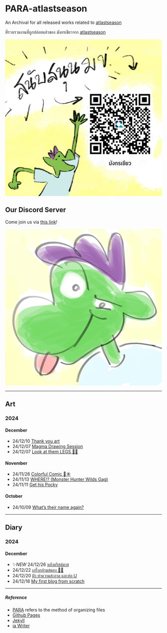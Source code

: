 # PARA-atlastseason

An Archival for all released works related to [atlastseason](https://www.atlastseason.art)

ที่รวบรวมงานที่ถูกปล่อยแล้วของ มังกรเขียวจาก [atlastseason](https://www.atlastseason.art)

![Support the green derg สนับสนุน มข ได้จ้า](images/Qr_Green_Dragon_Support_Square.jpg)

## Our Discord Server

Come join us via [this link](https://discord.gg/adZMQ4uDKu)!

![green dragon smirk with his tongue out](images/discord-logo.jpg)


---

## Art

### 2024

#### December
- 24/12/10 [Thank you art](blog/2024/241210-thankyou-art/thankyou-art.md)
- 24/12/07 [Magma Drawing Session](blog/2024/241207-magma-art-draw/magma-collection.md)
- 24/12/07 [Look at them LEGS 🦵✨](blog/2024/241207-look-at-them-legs/look-at-them-legs.md)


#### November
- 24/11/26 [Colorful Comic 🦎☀️](blog/2024/241126-colorful-comic/colorful-comic.md)
- 24/11/13 [WHERE!? (Monster Hunter Wilds Gag)](blog/2024/241113-monhunwilds-gag/monhunwilds-gag.md)
- 24/11/11 [Get his Pocky](blog/2024/241111-pocky-shark/241111-pocky-shark.md)

#### October
- 24/10/09 [What’s their name again?](/blog/2024/241111-pocky-shark/241111-pocky-shark.md)

---

## Diary

### 2024

#### December
- ✨*NEW* 24/12/26 [หลังคริสต์มาส](/blog/2024/241226-after-christmas/241226-after-christmas.md)
- 24/12/22 [เกร็งกล้ามสมอง 💪🧠](blog/2024/241222-เกร็งกล้ามสมอง/241222-เกร็งกล้ามสมอง-Chandelierrrr.md)
- 24/12/20 [ฝ้า ทำความสะอาด และท่อ U](blog/2024/241219-ฝ้า-ความสะอาด-และท่อP/241220-ฝ้า-ทําความสะอาด-และท่อP.md)
- 24/12/16 [My first blog from scratch](blog/2024/241216-first-blog-from-scratch/first-blog-from-scratch.md)

---

##### Reference

- [PARA](https://fortelabs.com/blog/para/) refers to the method of organizing files
- [Github Pages](https://github.com/atlastseason/para-atlast)
- [Jekyll](https://github.com/jekyll/jekyll)
- [ia Writer](https://ia.net/writer)